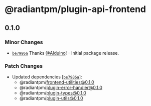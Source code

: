 # @radiantpm/plugin-api-frontend

## 0.1.0
### Minor Changes



- [`be7986a`](https://github.com/RadiantGuild/Apps.RadiantPM/commit/be7986a62980476e650169f8ec49445ff1943d89) Thanks [@Alduino](https://github.com/Alduino)! - Initial package release.


### Patch Changes

- Updated dependencies [[`be7986a`](https://github.com/RadiantGuild/Apps.RadiantPM/commit/be7986a62980476e650169f8ec49445ff1943d89)]:
  - @radiantpm/frontend-utilities@0.1.0
  - @radiantpm/plugin-error-handler@0.1.0
  - @radiantpm/plugin-types@0.1.0
  - @radiantpm/plugin-utils@0.1.0
